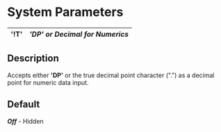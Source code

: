 # System Parameters

**'!T'** |  **_'DP' or Decimal for Numerics_**  
---|---  
  
##  Description

Accepts either **'DP'** or the true decimal point character (".") as a decimal point for numeric data input.

##  Default

**_Off_** \- Hidden
